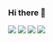 ### Hi there 👋

<img src="https://img.shields.io/badge/C++-green?style=flat&logo=C++&logoColor=00599C"/>
<img src="https://img.shields.io/badge/JavaScript-green?style=flat&logo=JavaScript&logoColor=F7DF1E"/>
<img src="https://img.shields.io/badge/Kotlin-green?style=flat&logo=Kotlin&logoColor=7F52FF"/>
<img src="https://img.shields.io/badge/Unreal-green?style=flat&logo=UnrealEngine&logoColor=0E1128"/>

<!--
**Durumyisking/Durumyisking** is a ✨ _special_ ✨ repository because its `README.md` (this file) appears on your GitHub profile.




-->
